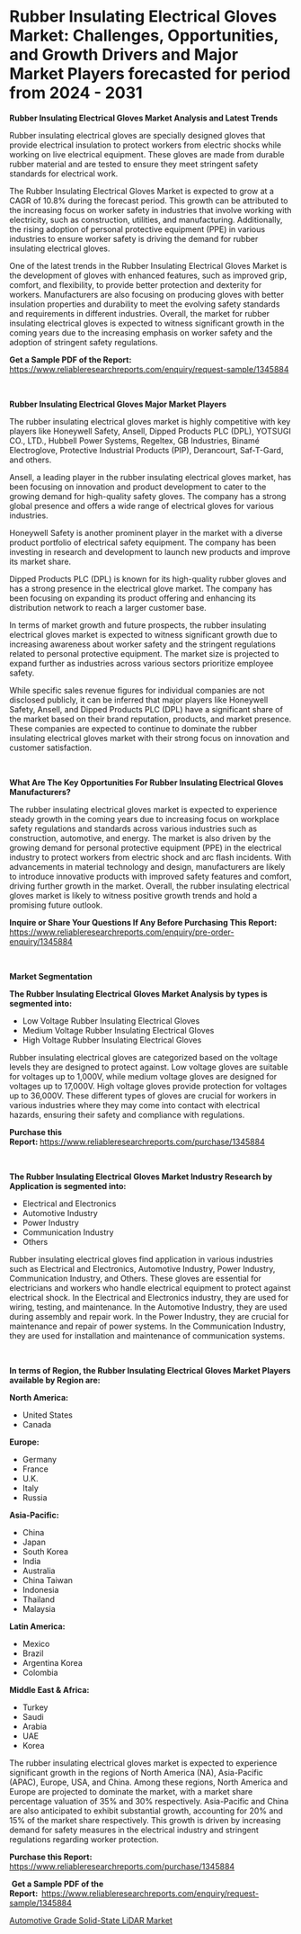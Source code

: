 <p><h1>Rubber Insulating Electrical Gloves Market: Challenges, Opportunities, and Growth Drivers and Major Market Players forecasted for period from 2024 - 2031</h1></p><p><strong>Rubber Insulating Electrical Gloves Market Analysis and Latest Trends</strong></p>
<p><p>Rubber insulating electrical gloves are specially designed gloves that provide electrical insulation to protect workers from electric shocks while working on live electrical equipment. These gloves are made from durable rubber material and are tested to ensure they meet stringent safety standards for electrical work.</p><p>The Rubber Insulating Electrical Gloves Market is expected to grow at a CAGR of 10.8% during the forecast period. This growth can be attributed to the increasing focus on worker safety in industries that involve working with electricity, such as construction, utilities, and manufacturing. Additionally, the rising adoption of personal protective equipment (PPE) in various industries to ensure worker safety is driving the demand for rubber insulating electrical gloves.</p><p>One of the latest trends in the Rubber Insulating Electrical Gloves Market is the development of gloves with enhanced features, such as improved grip, comfort, and flexibility, to provide better protection and dexterity for workers. Manufacturers are also focusing on producing gloves with better insulation properties and durability to meet the evolving safety standards and requirements in different industries. Overall, the market for rubber insulating electrical gloves is expected to witness significant growth in the coming years due to the increasing emphasis on worker safety and the adoption of stringent safety regulations.</p></p>
<p><strong>Get a Sample PDF of the Report:&nbsp;</strong> <a href="https://www.reliableresearchreports.com/enquiry/request-sample/1345884">https://www.reliableresearchreports.com/enquiry/request-sample/1345884</a></p>
<p>&nbsp;</p>
<p><strong>Rubber Insulating Electrical Gloves Major Market Players</strong></p>
<p><p>The rubber insulating electrical gloves market is highly competitive with key players like Honeywell Safety, Ansell, Dipped Products PLC (DPL), YOTSUGI CO., LTD., Hubbell Power Systems, Regeltex, GB Industries, Binamé Electroglove, Protective Industrial Products (PIP), Derancourt, Saf-T-Gard, and others.</p><p>Ansell, a leading player in the rubber insulating electrical gloves market, has been focusing on innovation and product development to cater to the growing demand for high-quality safety gloves. The company has a strong global presence and offers a wide range of electrical gloves for various industries.</p><p>Honeywell Safety is another prominent player in the market with a diverse product portfolio of electrical safety equipment. The company has been investing in research and development to launch new products and improve its market share.</p><p>Dipped Products PLC (DPL) is known for its high-quality rubber gloves and has a strong presence in the electrical glove market. The company has been focusing on expanding its product offering and enhancing its distribution network to reach a larger customer base.</p><p>In terms of market growth and future prospects, the rubber insulating electrical gloves market is expected to witness significant growth due to increasing awareness about worker safety and the stringent regulations related to personal protective equipment. The market size is projected to expand further as industries across various sectors prioritize employee safety.</p><p>While specific sales revenue figures for individual companies are not disclosed publicly, it can be inferred that major players like Honeywell Safety, Ansell, and Dipped Products PLC (DPL) have a significant share of the market based on their brand reputation, products, and market presence. These companies are expected to continue to dominate the rubber insulating electrical gloves market with their strong focus on innovation and customer satisfaction.</p></p>
<p>&nbsp;</p>
<p><strong>What Are The Key Opportunities For Rubber Insulating Electrical Gloves Manufacturers?</strong></p>
<p><p>The rubber insulating electrical gloves market is expected to experience steady growth in the coming years due to increasing focus on workplace safety regulations and standards across various industries such as construction, automotive, and energy. The market is also driven by the growing demand for personal protective equipment (PPE) in the electrical industry to protect workers from electric shock and arc flash incidents. With advancements in material technology and design, manufacturers are likely to introduce innovative products with improved safety features and comfort, driving further growth in the market. Overall, the rubber insulating electrical gloves market is likely to witness positive growth trends and hold a promising future outlook.</p></p>
<p><strong>Inquire or Share Your Questions If Any Before Purchasing This Report:</strong> <a href="https://www.reliableresearchreports.com/enquiry/pre-order-enquiry/1345884">https://www.reliableresearchreports.com/enquiry/pre-order-enquiry/1345884</a></p>
<p>&nbsp;</p>
<p><strong>Market Segmentation</strong></p>
<p><strong>The Rubber Insulating Electrical Gloves Market Analysis by types is segmented into:</strong></p>
<p><ul><li>Low Voltage Rubber Insulating Electrical Gloves</li><li>Medium Voltage Rubber Insulating Electrical Gloves</li><li>High Voltage Rubber Insulating Electrical Gloves</li></ul></p>
<p><p>Rubber insulating electrical gloves are categorized based on the voltage levels they are designed to protect against. Low voltage gloves are suitable for voltages up to 1,000V, while medium voltage gloves are designed for voltages up to 17,000V. High voltage gloves provide protection for voltages up to 36,000V. These different types of gloves are crucial for workers in various industries where they may come into contact with electrical hazards, ensuring their safety and compliance with regulations.</p></p>
<p><strong>Purchase this Report:&nbsp;</strong><a href="https://www.reliableresearchreports.com/purchase/1345884">https://www.reliableresearchreports.com/purchase/1345884</a></p>
<p>&nbsp;</p>
<p><strong>The Rubber Insulating Electrical Gloves Market Industry Research by Application is segmented into:</strong></p>
<p><ul><li>Electrical and Electronics</li><li>Automotive Industry</li><li>Power Industry</li><li>Communication Industry</li><li>Others</li></ul></p>
<p><p>Rubber insulating electrical gloves find application in various industries such as Electrical and Electronics, Automotive Industry, Power Industry, Communication Industry, and Others. These gloves are essential for electricians and workers who handle electrical equipment to protect against electrical shock. In the Electrical and Electronics industry, they are used for wiring, testing, and maintenance. In the Automotive Industry, they are used during assembly and repair work. In the Power Industry, they are crucial for maintenance and repair of power systems. In the Communication Industry, they are used for installation and maintenance of communication systems.</p></p>
<p>&nbsp;</p>
<p><strong>In terms of Region, the Rubber Insulating Electrical Gloves Market Players available by Region are:</strong></p>
<p>
    <p> <strong> North America: </strong>
        <ul>
            <li>United States</li>
            <li>Canada</li>
        </ul>
        </p> 
    <p> <strong> Europe: </strong>
        <ul>
            <li>Germany</li>
            <li>France</li>
            <li>U.K.</li>
            <li>Italy</li>
            <li>Russia</li>
        </ul>
        </p> 
    <p> <strong> Asia-Pacific: </strong>
        <ul>
            <li>China</li>
            <li>Japan</li>
            <li>South Korea</li>
            <li>India</li>
            <li>Australia</li>
            <li>China Taiwan</li>
            <li>Indonesia</li>
            <li>Thailand</li>
            <li>Malaysia</li>
        </ul>
        </p> 
    <p> <strong> Latin America: </strong>
        <ul>
            <li>Mexico</li>
            <li>Brazil</li>
            <li>Argentina Korea</li>
            <li>Colombia</li>
        </ul>
        </p> 
    <p> <strong> Middle East & Africa: </strong>
        <ul>
            <li>Turkey</li>
            <li>Saudi</li>
            <li>Arabia</li>
            <li>UAE</li>
            <li>Korea</li>
        </ul>
    </p>
    </p>
<p><p>The rubber insulating electrical gloves market is expected to experience significant growth in the regions of North America (NA), Asia-Pacific (APAC), Europe, USA, and China. Among these regions, North America and Europe are projected to dominate the market, with a market share percentage valuation of 35% and 30% respectively. Asia-Pacific and China are also anticipated to exhibit substantial growth, accounting for 20% and 15% of the market share respectively. This growth is driven by increasing demand for safety measures in the electrical industry and stringent regulations regarding worker protection.</p></p>
<p><strong>Purchase this Report: </strong><a href="https://www.reliableresearchreports.com/purchase/1345884">https://www.reliableresearchreports.com/purchase/1345884</a></p>
<p>&nbsp;<strong>Get a Sample PDF of the Report:&nbsp;&nbsp;</strong><a href="https://www.reliableresearchreports.com/enquiry/request-sample/1345884">https://www.reliableresearchreports.com/enquiry/request-sample/1345884</a></p>
<p><strong></strong></p>
<p><p><a href="https://skillful-vermicelli-b89.notion.site/Global-Automotive-Grade-Solid-State-LiDAR-Market-Size-and-Market-Trends-Insights-and-Projections-fr-7bc5eb7d34384ff8ac53b374a2c740f1">Automotive Grade Solid-State LiDAR Market</a></p></p>